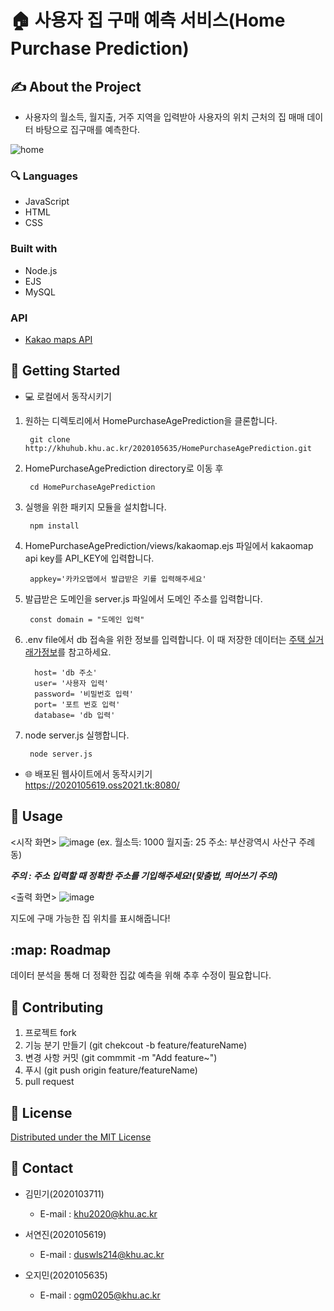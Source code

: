 # 🏠  __사용자 집 구매 예측 서비스(Home Purchase Prediction)__

 
## ✍  __About the Project__
 + 사용자의 월소득, 월지출, 거주 지역을 입력받아 사용자의 위치 근처의 집 매매 데이터 바탕으로 집구매를 예측한다.
 
 ![home](https://www.choicenews.co.kr/news/photo/202009/74272_43434_2846.png)
 
### 🔍 Languages 
 + JavaScript 
 + HTML
 + CSS
 
### Built with
 + Node.js
 + EJS
 + MySQL
 
###  API
 + [Kakao maps API](https://apis.map.kakao.com/) 



## 🏃 __Getting Started__
+ 💻 로컬에서 동작시키기 

1. 원하는 디렉토리에서 HomePurchaseAgePrediction을 클론합니다. 

        git clone http://khuhub.khu.ac.kr/2020105635/HomePurchaseAgePrediction.git


2. HomePurchaseAgePrediction directory로 이동 후

        cd HomePurchaseAgePrediction
3. 실행을 위한 패키지 모듈을 설치합니다. 

        npm install
4. HomePurchaseAgePrediction/views/kakaomap.ejs 파일에서 kakaomap api key를 API_KEY에 입력합니다.

        appkey='카카오맵에서 발급받은 키를 입력해주세요'
5. 발급받은 도메인을 server.js 파일에서 도메인 주소를 입력합니다.
        
        const domain = "도메인 입력"

6. .env file에서 db 접속을 위한 정보를 입력합니다. 이 때 저장한 데이터는 [주택 실거래가정보](https://www.data.go.kr/data/3050988/fileData.do)를 참고하세요.

         host= 'db 주소'
         user= '사용자 입력'
         password= '비밀번호 입력'
         port= '포트 번호 입력'
         database= 'db 입력'

7. node server.js 실행합니다.

        node server.js

+ 🌐 배포된 웹사이트에서 동작시키기 <br>
 https://2020105619.oss2021.tk:8080/
    
 
## 🚀 __Usage__

<시작 화면>
![image](/uploads/252acb5299d638d0c978f900a161983c/image.png)
(ex. 월소득: 1000 월지출: 25 주소: 부산광역시 사산구 주례동) <br>

***주의 : 주소 입력할 때 정확한 주소를 기입해주세요!(맞춤법, 띄어쓰기 주의)*** <br>

<출력 화면>
![image](/uploads/77b2742c0495cc6577d5e77e69d61da1/image.png)

지도에 구매 가능한 집 위치를 표시해줍니다! 

## :map: __Roadmap__
데이터 분석을 통해 더 정확한 집값 예측을 위해 추후 수정이 필요합니다.

## 🤝 __Contributing__
1. 프로젝트 fork
2. 기능 분기 만들기 (git chekcout -b feature/featureName)
3. 변경 사항 커밋 (git commmit -m "Add feature~")
4. 푸시 (git push origin feature/featureName)
5. pull request


## 📝 __License__
[Distributed under the MIT License](http://khuhub.khu.ac.kr/2020105635/HomePurchaseAgePrediction/blob/master/License)


## 👤 __Contact__

+ 김민기(2020103711)
    + E-mail : khu2020@khu.ac.kr

+ 서연진(2020105619)
    + E-mail : duswls214@khu.ac.kr

+ 오지민(2020105635)
    + E-mail : ogm0205@khu.ac.kr

